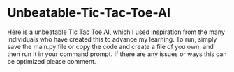 # Unbeatable-Tic-Tac-Toe-AI

Here is a unbeatable Tic Tac Toe AI, which I used inspiration from the many individuals who have created this to advance my learning. To run, simply save the main.py file or copy the code and create a file of you own, and then run it in your command prompt. If there are any issues or ways this can be optimized please comment. 
